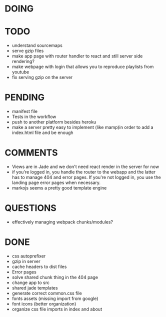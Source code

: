 # DOING

# TODO
  - understand sourcemaps
  - serve gzip files
  - make app page with router handler to react and still server side rendering?
  - make webpage with login that allows you to reproduce playlists from youtube
  - fix serving gzip on the server

# PENDING
  - manifest file
  - Tests in the workflow
  - push to another platform besides heroku
  - make a server pretty easy to implement (like mamp)in order to add a index.html file and be enough

# COMMENTS
  - Views are in Jade and we don't need react render in the server for now
  - if you're logged in, you handle the router to the webapp and the latter has to manage 404 and
    error pages. If you're not logged in, you use the landing page error pages when necessary.
  - markojs seems a pretty good template engine

# QUESTIONS
  - effectively managing webpack chunks/modules?

# DONE
  - css autoprefixer
  - gzip in server
  - cache headers to dist files
  - Error pages
  - solve shared chunk thing in the 404 page
  - change app to src
  - shared jade templates
  - generate correct common.css file
  - fonts assets (missing import from google)
  - font icons (better organization)
  - organize css file imports in index and about
